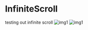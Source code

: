 # InfiniteScroll
testing out infinite scroll
![img1](https://github.com/KeaganStephens/infiniteScroll/blob/main/Infinite_scroll2.gif?raw=true)
![img1](https://github.com/KeaganStephens/infiniteScroll/blob/main/Infinite_scroll.gif?raw=true)
